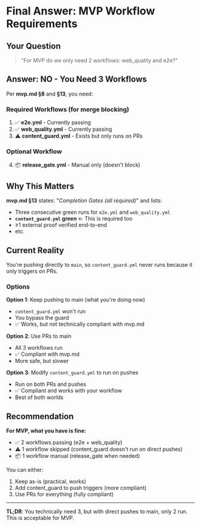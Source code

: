 # Final Answer: MVP Workflow Requirements

## Your Question

> "For MVP do we only need 2 workflows: web_quality and e2e?"

## Answer: NO - You Need 3 Workflows

Per **mvp.md §8** and **§13**, you need:

### Required Workflows (for merge blocking)

1. ✅ **e2e.yml** - Currently passing
2. ✅ **web_quality.yml** - Currently passing
3. ⚠️ **content_guard.yml** - Exists but only runs on PRs

### Optional Workflow

4. 📦 **release_gate.yml** - Manual only (doesn't block)

## Why This Matters

**mvp.md §13** states: "_Completion Gates (all required)_" and lists:

- Three consecutive green runs for `e2e.yml` and `web_quality.yml`
- **`content_guard.yml` green** ← This is required too
- ≥1 external proof verified end-to-end
- etc.

## Current Reality

You're pushing directly to `main`, so `content_guard.yml` never runs because it only triggers on PRs.

### Options

**Option 1**: Keep pushing to main (what you're doing now)

- `content_guard.yml` won't run
- You bypass the guard
- ✅ Works, but not technically compliant with mvp.md

**Option 2**: Use PRs to main

- All 3 workflows run
- ✅ Compliant with mvp.md
- More safe, but slower

**Option 3**: Modify `content_guard.yml` to run on pushes

- Run on both PRs and pushes
- ✅ Compliant and works with your workflow
- Best of both worlds

## Recommendation

**For MVP, what you have is fine:**

- ✅ 2 workflows passing (e2e + web_quality)
- ⚠️ 1 workflow skipped (content_guard doesn't run on direct pushes)
- 📦 1 workflow manual (release_gate when needed)

You can either:

1. Keep as-is (practical, works)
2. Add content_guard to push triggers (more compliant)
3. Use PRs for everything (fully compliant)

---

**TL;DR**: You technically need 3, but with direct pushes to main, only 2 run. This is acceptable for MVP.
